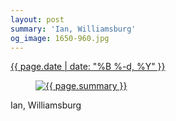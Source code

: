 ```yaml
---
layout: post
summary: 'Ian, Williamsburg'
og_image: 1650-960.jpg
---
```


<p>
 <time>
  <a href="/1650">
   {{ page.date | date: "%B %-d, %Y" }}
  </a>
 </time>
 <a href="/1650">
  <figure data-taken="7/1/2022">
   <img alt="{{ page.summary }}" sizes="(min-width: 700px) 50vw, calc(100vw - 2rem)" src="{{ site.assets_url }}/1650-480.jpg" srcset="{{ site.assets_url }}/1650-240.jpg 240w, {{ site.assets_url }}/1650-480.jpg 480w, {{ site.assets_url }}/1650-720.jpg 720w, {{ site.assets_url }}/1650-960.jpg 960w"/>
  </figure>
 </a>
 <span>
  Ian, Williamsburg
 </span>
</p>
